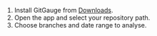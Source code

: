 1. Install GitGauge from [Downloads](../index.md#downloads).
2. Open the app and select your repository path.
3. Choose branches and date range to analyse.